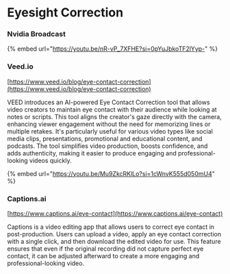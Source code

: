 # Eyesight Correction

### Nvidia Broadcast

{% embed url="https://youtu.be/nR-vP_7XFHE?si=0pYuJbkoTF2lYyp-" %}

### Veed.io

[https://www.veed.io/blog/eye-contact-correction](https://www.veed.io/blog/eye-contact-correction)

VEED introduces an AI-powered Eye Contact Correction tool that allows video creators to maintain eye contact with their audience while looking at notes or scripts. This tool aligns the creator's gaze directly with the camera, enhancing viewer engagement without the need for memorizing lines or multiple retakes. It's particularly useful for various video types like social media clips, presentations, promotional and educational content, and podcasts. The tool simplifies video production, boosts confidence, and adds authenticity, making it easier to produce engaging and professional-looking videos quickly.

{% embed url="https://youtu.be/Mu9ZkcRKlLo?si=1cWnvK555d050mU4" %}



### Captions.ai

[https://www.captions.ai/eye-contact](https://www.captions.ai/eye-contact)

Captions is a video editing app that allows users to correct eye contact in post-production. Users can upload a video, apply an eye contact correction with a single click, and then download the edited video for use. This feature ensures that even if the original recording did not capture perfect eye contact, it can be adjusted afterward to create a more engaging and professional-looking video.







